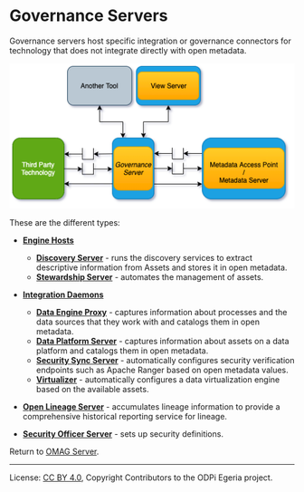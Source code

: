 <!-- SPDX-License-Identifier: CC-BY-4.0 -->
<!-- Copyright Contributors to the ODPi Egeria project. -->


# Governance Servers

Governance servers host specific integration or
governance connectors for technology that does
not integrate directly with open metadata.

![Governance Server](governance-server.png)

These are the different types:

* **[Engine Hosts](engine-host.md)**
   * **[Discovery Server](discovery-server.md)** - runs the discovery services to extract descriptive information from Assets and stores it in open metadata.
   * **[Stewardship Server](stewardship-server.md)** - automates the management of assets.

* **[Integration Daemons](integration-daemon.md)**
   * **[Data Engine Proxy](data-engine-proxy.md)** - captures information about processes and the data sources that they work with and catalogs them in open metadata.
   * **[Data Platform Server](data-platform-server.md)** - captures information about assets on a data platform and catalogs them in open metadata.
   * **[Security Sync Server](security-sync-server.md)** - automatically configures security verification endpoints such as Apache Ranger based on open metadata values.
   * **[Virtualizer](virtualizer.md)** - automatically configures a data virtualization engine based on the available assets.

* **[Open Lineage Server](open-lineage-server.md)** - accumulates lineage information to provide a comprehensive historical reporting service for lineage.

* **[Security Officer Server](security-officer-server.md)** - sets up security definitions.

Return to [OMAG Server](omag-server.md).

----
License: [CC BY 4.0](https://creativecommons.org/licenses/by/4.0/),
Copyright Contributors to the ODPi Egeria project.